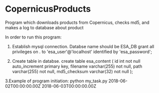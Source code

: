# CopernicusProducts
Program which downloads products from Copernicus, checks md5, and makes a log to database about product

In order to run this program:

1. Establish mysql connection.
  Databse name should be ESA_DB
  grant all privileges on *.* to 'esa_user'@'localhost' identified by 'esa_password';
 
2. Create table in databse.
    create table esa_content
  (
    id int not null auto_increment primary key,
    filename varchar(255) not null,
    path varchar(255) not null,
    md5_checksum varchar(32) not null
);

3.Example of program initiation: python my_task.py 2018-06-02T00:00:00.00Z 2018-06-03T00:00:00.00Z 
